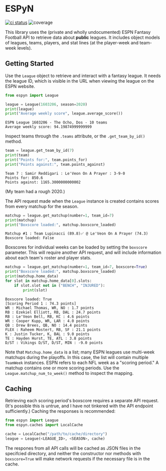 
# ESPyN

[![ci status](https://github.com/reddigari/ESPyN/actions/workflows/ci.yml/badge.svg)](https://github.com/reddigari/ESPyN/actions)
![coverage](https://reddigari-github-badges.s3.amazonaws.com/espyn-coverage-develop.svg)

This library uses the (private and wholly undocumented) ESPN Fantasy Football
API to retrieve data about __public__ leagues. It includes object models of
leagues, teams, players, and stat lines (at the player-week and team-week
levels).


## Getting Started

Use the `League` object to retrieve and interact with a fantasy league.
It needs the league ID, which is visible in the URL when viewing
the league on the ESPN website.

```Python
from espyn import League

league = League(1603206, season=2020)
print(league)
print("Average weekly score", league.average_score())
```

```
ESPN League 1603206 - The Ocho, Dos - 10 teams
Average weekly score: 94.19874999999999
```

Inspect teams through the `.teams` attribute, or the `.get_team_by_id()` method.

```Python
team = league.get_team_by_id(7)
print(team)
print("Points for:", team.points_for)
print("Points against:", team.points_against)
```

```
Team 7 : Samir Reddigari : Le'Veon On A Prayer : 3-9-0
Points for: 850.6
Points against: 1165.3000000000002
```

(My team had a rough 2020.)

The API request made when the `League` instance is created contains scores from
every matchup for the season.

```Python
matchup = league.get_matchup(number=1, team_id=7)
print(matchup)
print("Boxscore loaded:", matchup.boxscore_loaded)
```

```
Matchup #1 : Team Lupinacci (89.8)✅ @ Le'Veon On A Prayer (74.3)
Boxscore loaded: False
```

Boxscores for individual weeks can be loaded by setting the `boxscore`
parameter. This will require another API request, and will include information
about each team's roster and player stats.

```Python
matchup = league.get_matchup(number=1, team_id=7, boxscore=True)
print("Boxscore loaded:", matchup.boxscore_loaded)
print(matchup.home_data)
for slot in matchup.home_data[0].slots:
    if slot.slot not in ("BENCH", "INJURED"):
        print(slot)
```

```
Boxscore loaded: True
[Scoring Period 1 : 74.3 points]
WR : Michael Thomas, WR, NO : 1.7 points
RB : Ezekiel Elliott, RB, DAL : 24.7 points
RB : Le'Veon Bell, RB, KC : 4.6 points
WR : Cooper Kupp, WR, LAR : 4.0 points
QB : Drew Brees, QB, NO : 14.4 points
FLEX : Raheem Mostert, RB, SF : 21.1 points
K : Justin Tucker, K, BAL : 9.0 points
TE : Hayden Hurst, TE, ATL : 3.8 points
D/ST : Vikings D/ST, D/ST, MIN : -9.0 points
```

Note that `Matchup.home_data` is a list; many ESPN leagues use multi-week
matchups during the playoffs. In this case, the list will contain
multiple `TeamWeek` instances. ESPN refers to each NFL week as a "scoring period."
A matchup contains one or more scoring periods. Use the `League.matchup_num_to_week()`
method to inspect the mapping.


## Caching

Retrieving each scoring period's boxscore requires a separate API request. (It's
possible this is untrue, and I have not tinkered with the API endpoint sufficiently.)
Caching the responses is recommended:

```Python
from espyn import League
from espyn.caches import LocalCache

cache = LocalCache("/path/to/cache/directory")
league = League(<LEAGUE_ID>, <SEASON>, cache)
```

The respones from all API calls will be cached as JSON files in the specifcied
directory, and neither the constructor nor methods with `boxscore=True` will
make network requests if the necessary file is in the cache.
